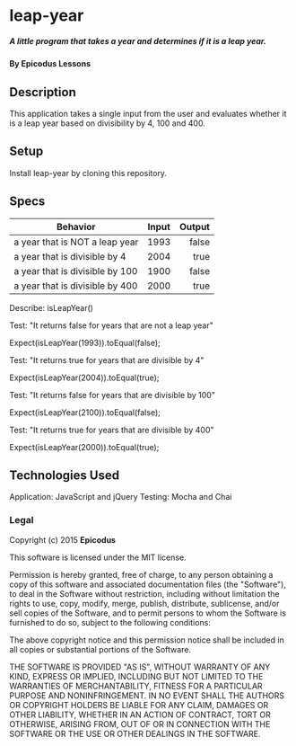 # leap-year

##### A little program that takes a year and determines if it is a leap year.

#### By Epicodus Lessons

## Description

This application takes a single input from the user and evaluates whether it is a leap year based on divisibility by 4, 100 and 400.  

## Setup

Install leap-year by cloning this repository.

## Specs

| Behavior | Input | Output |
| ------------- |:-------------:| -----:|
| a year that is NOT a leap year | 1993 | false |
| a year that is divisible by 4 | 2004 | true |
| a year that is divisible by 100 | 1900 | false |
| a year that is divisible by 400 | 2000 |true |

Describe: isLeapYear()

Test: "It returns false for years that are not a leap year"

Expect(isLeapYear(1993)).toEqual(false);

Test: "It returns true for years that are divisible by 4"

Expect(isLeapYear(2004)).toEqual(true);

Test: "It returns false for years that are divisible by 100"

Expect(isLeapYear(2100)).toEqual(false);

Test: "It returns true for years that are divisible by 400"

Expect(isLeapYear(2000)).toEqual(true);

## Technologies Used

Application: JavaScript and jQuery
Testing:  Mocha and Chai

### Legal

Copyright (c) 2015 **Epicodus**

This software is licensed under the MIT license.

Permission is hereby granted, free of charge, to any person obtaining a copy
of this software and associated documentation files (the "Software"), to deal
in the Software without restriction, including without limitation the rights
to use, copy, modify, merge, publish, distribute, sublicense, and/or sell
copies of the Software, and to permit persons to whom the Software is
furnished to do so, subject to the following conditions:

The above copyright notice and this permission notice shall be included in
all copies or substantial portions of the Software.

THE SOFTWARE IS PROVIDED "AS IS", WITHOUT WARRANTY OF ANY KIND, EXPRESS OR
IMPLIED, INCLUDING BUT NOT LIMITED TO THE WARRANTIES OF MERCHANTABILITY,
FITNESS FOR A PARTICULAR PURPOSE AND NONINFRINGEMENT. IN NO EVENT SHALL THE
AUTHORS OR COPYRIGHT HOLDERS BE LIABLE FOR ANY CLAIM, DAMAGES OR OTHER
LIABILITY, WHETHER IN AN ACTION OF CONTRACT, TORT OR OTHERWISE, ARISING FROM,
OUT OF OR IN CONNECTION WITH THE SOFTWARE OR THE USE OR OTHER DEALINGS IN
THE SOFTWARE.
